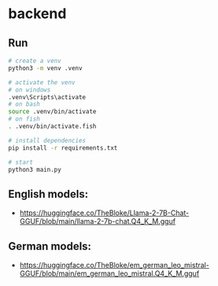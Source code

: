 # backend

## Run

```sh
# create a venv
python3 -m venv .venv

# activate the venv
# on windows
.venv\Scripts\activate
# on bash
source .venv/bin/activate
# on fish
. .venv/bin/activate.fish

# install dependencies
pip install -r requirements.txt

# start
python3 main.py
```

## English models:

- https://huggingface.co/TheBloke/Llama-2-7B-Chat-GGUF/blob/main/llama-2-7b-chat.Q4_K_M.gguf

## German models:

- https://huggingface.co/TheBloke/em_german_leo_mistral-GGUF/blob/main/em_german_leo_mistral.Q4_K_M.gguf
